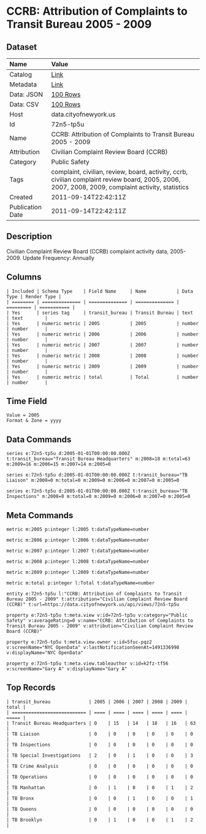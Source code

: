 # CCRB: Attribution of Complaints to Transit Bureau 2005 - 2009

## Dataset

| Name | Value |
| :--- | :---- |
| Catalog | [Link](https://catalog.data.gov/dataset/ccrb-attribution-of-complaints-to-transit-bureau-2005-2009-89c64) |
| Metadata | [Link](https://data.cityofnewyork.us/api/views/72n5-tp5u) |
| Data: JSON | [100 Rows](https://data.cityofnewyork.us/api/views/72n5-tp5u/rows.json?max_rows=100) |
| Data: CSV | [100 Rows](https://data.cityofnewyork.us/api/views/72n5-tp5u/rows.csv?max_rows=100) |
| Host | data.cityofnewyork.us |
| Id | 72n5-tp5u |
| Name | CCRB: Attribution of Complaints to Transit Bureau 2005 - 2009 |
| Attribution | Civilian Complaint Review Board (CCRB) |
| Category | Public Safety |
| Tags | complaint, civilian, review, board, activity, ccrb, civilian complaint review board, 2005, 2006, 2007, 2008, 2009, complaint activity, statistics |
| Created | 2011-09-14T22:42:11Z |
| Publication Date | 2011-09-14T22:42:11Z |

## Description

Civilian Complaint Review Board (CCRB) complaint activity data, 2005-2009. Update Frequency: Annually

## Columns

```ls
| Included | Schema Type    | Field Name     | Name           | Data Type | Render Type |
| ======== | ============== | ============== | ============== | ========= | =========== |
| Yes      | series tag     | transit_bureau | Transit Bureau | text      | text        |
| Yes      | numeric metric | 2005           | 2005           | number    | number      |
| Yes      | numeric metric | 2006           | 2006           | number    | number      |
| Yes      | numeric metric | 2007           | 2007           | number    | number      |
| Yes      | numeric metric | 2008           | 2008           | number    | number      |
| Yes      | numeric metric | 2009           | 2009           | number    | number      |
| Yes      | numeric metric | total          | Total          | number    | number      |
```

## Time Field

```ls
Value = 2005
Format & Zone = yyyy
```

## Data Commands

```ls
series e:72n5-tp5u d:2005-01-01T00:00:00.000Z t:transit_bureau="Transit Bureau Headquarters" m:2008=18 m:total=63 m:2009=16 m:2006=15 m:2007=14 m:2005=0

series e:72n5-tp5u d:2005-01-01T00:00:00.000Z t:transit_bureau="TB Liaison" m:2008=0 m:total=0 m:2009=0 m:2006=0 m:2007=0 m:2005=0

series e:72n5-tp5u d:2005-01-01T00:00:00.000Z t:transit_bureau="TB Inspections" m:2008=0 m:total=0 m:2009=0 m:2006=0 m:2007=0 m:2005=0
```

## Meta Commands

```ls
metric m:2005 p:integer l:2005 t:dataTypeName=number

metric m:2006 p:integer l:2006 t:dataTypeName=number

metric m:2007 p:integer l:2007 t:dataTypeName=number

metric m:2008 p:integer l:2008 t:dataTypeName=number

metric m:2009 p:integer l:2009 t:dataTypeName=number

metric m:total p:integer l:Total t:dataTypeName=number

entity e:72n5-tp5u l:"CCRB: Attribution of Complaints to Transit Bureau 2005 - 2009" t:attribution="Civilian Complaint Review Board (CCRB)" t:url=https://data.cityofnewyork.us/api/views/72n5-tp5u

property e:72n5-tp5u t:meta.view v:id=72n5-tp5u v:category="Public Safety" v:averageRating=0 v:name="CCRB: Attribution of Complaints to Transit Bureau 2005 - 2009" v:attribution="Civilian Complaint Review Board (CCRB)"

property e:72n5-tp5u t:meta.view.owner v:id=5fuc-pqz2 v:screenName="NYC OpenData" v:lastNotificationSeenAt=1491336998 v:displayName="NYC OpenData"

property e:72n5-tp5u t:meta.view.tableauthor v:id=k2fz-tf56 v:screenName="Gary A" v:displayName="Gary A"
```

## Top Records

```ls
| transit_bureau              | 2005 | 2006 | 2007 | 2008 | 2009 | total | 
| =========================== | ==== | ==== | ==== | ==== | ==== | ===== | 
| Transit Bureau Headquarters | 0    | 15   | 14   | 18   | 16   | 63    | 
| TB Liaison                  | 0    | 0    | 0    | 0    | 0    | 0     | 
| TB Inspections              | 0    | 0    | 0    | 0    | 0    | 0     | 
| TB Special Investigations   | 2    | 0    | 1    | 0    | 0    | 3     | 
| TB Crime Analysis           | 0    | 0    | 0    | 0    | 0    | 0     | 
| TB Operations               | 0    | 0    | 0    | 0    | 0    | 0     | 
| TB Manhattan                | 0    | 1    | 0    | 0    | 1    | 2     | 
| TB Bronx                    | 0    | 0    | 1    | 0    | 0    | 1     | 
| TB Queens                   | 0    | 0    | 0    | 0    | 0    | 0     | 
| TB Brooklyn                 | 0    | 1    | 0    | 0    | 1    | 2     | 
```